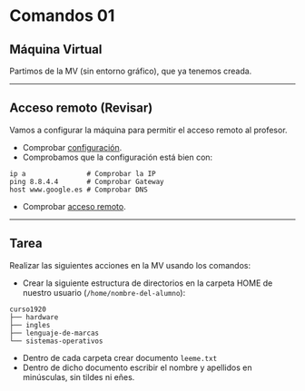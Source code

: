 
# Comandos 01

## Máquina Virtual

Partimos de la MV (sin entorno gráfico), que ya tenemos creada.

---

## Acceso remoto (Revisar)

Vamos a configurar la máquina para permitir el acceso remoto al profesor.

* Comprobar [configuración](../../global/configuracion/debian.md).
* Comprobamos que la configuración está bien con:
```
ip a               # Comprobar la IP
ping 8.8.4.4       # Comprobar Gateway
host www.google.es # Comprobar DNS
```

* Comprobar [acceso remoto](../../global/acceso-remoto/opensuse.md).

---

## Tarea

Realizar las siguientes acciones en la MV usando los comandos:
* Crear la siguiente estructura de directorios en la carpeta HOME de nuestro usuario (`/home/nombre-del-alumno`):
```
curso1920
├── hardware
├── ingles
├── lenguaje-de-marcas
└── sistemas-operativos
```

* Dentro de cada carpeta crear documento `leeme.txt`
* Dentro de dicho documento escribir el nombre y apellidos en minúsculas, sin tildes ni eñes.
